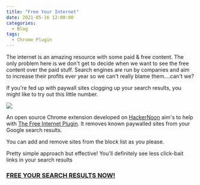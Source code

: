 ```yaml
---
title: "Free Your Internet"
date: 2021-05-16 12:00:00
categories:
  - Blog
tags:
  - Chrome Plugin
---
```


The internet is an amazing resource with some paid & free content. The only problem here is we don't get to decide when we want to see the free content over the paid stuff. Search engines are run by companies and aim to increase their profits ever year so we can't really blame them....can't we?

If you're fed up with paywall sites clogging up your search results, you might like to try out this little number.

![](/assets/images/free-the-internet/free-internet-plugin.jpg)

An open source Chrome extension developed on [HackerNoon](https://hackernoon.com/) aim's to help with [The Free Internet Plugin](https://chrome.google.com/webstore/detail/the-free-internet-plugin/lodclhfimkjdjmmjgeioendfjpgoghoo). It removes known paywalled sites from your Google search results.

You can add and remove sites from the block list as you please.

Pretty simple approach but effective! You'll definitely see less click-bait links in your search results

### [FREE YOUR SEARCH RESULTS NOW!](https://chrome.google.com/webstore/detail/the-free-internet-plugin/lodclhfimkjdjmmjgeioendfjpgoghoo)